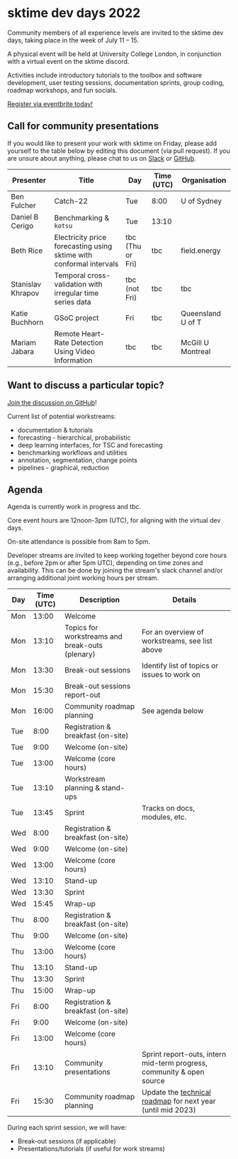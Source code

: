 # sktime dev days 2022

Community members of all experience levels are invited to the sktime dev days, taking place in the week of July 11 – 15.

A physical event will be held at University College London, in conjunction with a virtual event on the sktime discord.

Activities include introductory tutorials to the toolbox and software development, user testing sessions, documentation sprints, group coding, roadmap workshops, and fun socials. 

[Register via eventbrite today!](https://www.eventbrite.com/e/dev-days-2022-tickets-366909134097?utm-campaign=social&utm-content=attendeeshare&utm-medium=discovery&utm-term=listing&utm-source=cp&aff=escb)

## Call for community presentations
If you would like to present your work with sktime on Friday, please add yourself to the table below by editing this document (via pull request). 
If you are unsure about anything, please chat to us on [Slack](https://join.slack.com/t/sktime-group/shared_invite/zt-62i7aejn-vXc3nOWF26S_P3VXFPWisQ) or [GitHub](https://github.com/alan-turing-institute/sktime/discussions/919). 

| Presenter | Title | Day | Time (UTC) | Organisation | 
|---|---|---|---|---| 
| Ben Fulcher | Catch-22 | Tue | 8:00 | U of Sydney |
| Daniel B Cerigo | Benchmarking & `kotsu` | Tue | 13:10 | | 
| Beth Rice | Electricity price forecasting using sktime with conformal intervals | tbc (Thu or Fri) | tbc | field.energy |
| Stanislav Khrapov | Temporal cross-validation with irregular time series data | tbc (not Fri) | tbc | tbc |
| Katie Buchhorn | GSoC project | Fri | tbc | Queensland U of T |
| Mariam Jabara | Remote Heart-Rate Detection Using Video Information | tbc | tbc | McGill U Montreal |


## Want to discuss a particular topic? 
[Join the discussion on GitHub](https://github.com/alan-turing-institute/sktime/discussions/2827)!

Current list of potential workstreams:
* documentation & tutorials
* forecasting - hierarchical, probabilistic
* deep learning interfaces, for TSC and forecasting
* benchmarking workflows and utilities
* annotation, segmentation, change points
* pipelines - graphical, reduction

## Agenda

Agenda is currently work in progress and tbc.

Core event hours are 12noon-3pm (UTC), for aligning with the virtual dev days. 

On-site attendance is possible from 8am to 5pm.

Developer streams are invited to keep working together beyond core hours (e.g., before 2pm or after 5pm UTC), depending on time zones and availability.
This can be done by joining the stream's slack channel and/or arranging additional joint working hours per stream.

|Day | Time (UTC) | Description | Details
|---|---|---|---|
| Mon | 13:00 | Welcome |
| Mon | 13:10 | Topics for workstreams and break-outs (plenary) | For an overview of workstreams, see list above |
| Mon | 13:30 | Break-out sessions | Identify list of topics or issues to work on |
| Mon | 15:30 | Break-out sessions report-out |
| Mon | 16:00 | Community roadmap planning | See agenda below |
| Tue | 8:00 | Registration & breakfast (on-site) |
| Tue | 9:00 | Welcome (on-site) |
| Tue | 13:00 | Welcome  (core hours)|
| Tue | 13:10 | Workstream planning & stand-ups | 
| Tue | 13:45 | Sprint | Tracks on docs, modules, etc. |
| Wed | 8:00 | Registration & breakfast (on-site) |
| Wed | 9:00 | Welcome (on-site) |
| Wed | 13:00 | Welcome (core hours)  |
| Wed | 13:10 | Stand-up |
| Wed | 13:30 | Sprint  | 
| Wed | 15:45 | Wrap-up |
| Thu | 8:00 | Registration & breakfast (on-site) |
| Thu | 9:00 | Welcome (on-site) |
| Thu | 13:00 | Welcome (core hours)  |
| Thu | 13:10 | Stand-up |
| Thu | 13:30 | Sprint |
| Thu | 15:00 | Wrap-up |
| Fri | 8:00 | Registration & breakfast (on-site) |
| Fri | 9:00 | Welcome (on-site) |
| Fri | 13:00 | Welcome (core hours)  |
| Fri | 13:10 | Community presentations | Sprint report-outs, intern mid-term progress, community & open source |
| Fri | 15:30 | Community roadmap planning | Update the [technical roadmap](https://www.sktime.org/en/latest/roadmap.html) for next year (until mid 2023) |


During each sprint session, we will have: 
* Break-out sessions (if applicable)
* Presentations/tutorials (if useful for work streams)
